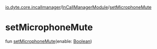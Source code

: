 [io.dyte.core.incallmanager](../index.md)/[InCallManagerModule](index.md)/[setMicrophoneMute](set-microphone-mute.md)

# setMicrophoneMute


fun [setMicrophoneMute](set-microphone-mute.md)(enable: [Boolean](https://kotlinlang.org/api/latest/jvm/stdlib/kotlin/-boolean/index.html))
